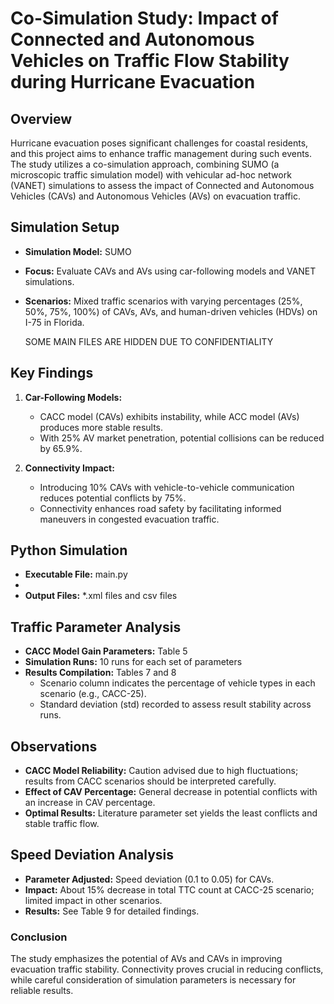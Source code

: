 # Co-Simulation Study: Impact of Connected and Autonomous Vehicles on Traffic Flow Stability during Hurricane Evacuation

## Overview
Hurricane evacuation poses significant challenges for coastal residents, and this project aims to enhance traffic management during such events. The study utilizes a co-simulation approach, combining SUMO (a microscopic traffic simulation model) with vehicular ad-hoc network (VANET) simulations to assess the impact of Connected and Autonomous Vehicles (CAVs) and Autonomous Vehicles (AVs) on evacuation traffic.

## Simulation Setup
- **Simulation Model:** SUMO
- **Focus:** Evaluate CAVs and AVs using car-following models and VANET simulations.
- **Scenarios:** Mixed traffic scenarios with varying percentages (25%, 50%, 75%, 100%) of CAVs, AVs, and human-driven vehicles (HDVs) on I-75 in Florida.

  SOME MAIN FILES ARE HIDDEN DUE TO CONFIDENTIALITY

## Key Findings
1. **Car-Following Models:**
   - CACC model (CAVs) exhibits instability, while ACC model (AVs) produces more stable results.
   - With 25% AV market penetration, potential collisions can be reduced by 65.9%.

2. **Connectivity Impact:**
   - Introducing 10% CAVs with vehicle-to-vehicle communication reduces potential conflicts by 75%.
   - Connectivity enhances road safety by facilitating informed maneuvers in congested evacuation traffic.

## Python Simulation
- **Executable File:** main.py
- 
- **Output Files:**  *.xml files and csv files

## Traffic Parameter Analysis
- **CACC Model Gain Parameters:** Table 5
- **Simulation Runs:** 10 runs for each set of parameters
- **Results Compilation:** Tables 7 and 8
  - Scenario column indicates the percentage of vehicle types in each scenario (e.g., CACC-25).
  - Standard deviation (std) recorded to assess result stability across runs.

## Observations
- **CACC Model Reliability:** Caution advised due to high fluctuations; results from CACC scenarios should be interpreted carefully.
- **Effect of CAV Percentage:** General decrease in potential conflicts with an increase in CAV percentage.
- **Optimal Results:** Literature parameter set yields the least conflicts and stable traffic flow.

## Speed Deviation Analysis
- **Parameter Adjusted:** Speed deviation (0.1 to 0.05) for CAVs.
- **Impact:** About 15% decrease in total TTC count at CACC-25 scenario; limited impact in other scenarios.
- **Results:** See Table 9 for detailed findings.

### Conclusion
The study emphasizes the potential of AVs and CAVs in improving evacuation traffic stability. Connectivity proves crucial in reducing conflicts, while careful consideration of simulation parameters is necessary for reliable results.

